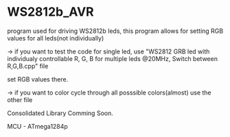 # WS2812b_AVR
 program used for driving WS2812b leds, this program allows for setting RGB values for all leds(not individually) 

-> if you want to test the code for single led, use "WS2812 GRB led with individualy controllable R, G, B for multiple leds @20MHz, Switch between R,G,B.cpp" file

set RGB values there.

-> if you want to color cycle through all posssible colors(almost) use the other file

Consolidated Library Comming Soon.

MCU - ATmega1284p  
